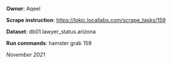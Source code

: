 **Owner**: Aqeel
 
**Scrape instruction**: https://lokic.locallabs.com/scrape_tasks/159

**Dataset**: db01.lawyer_status.arizona

**Run commands**: hamster grab 159

_November 2021_

